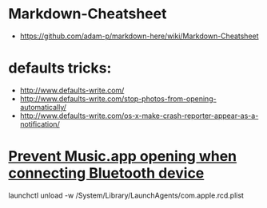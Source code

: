 # Markdown-Cheatsheet
* https://github.com/adam-p/markdown-here/wiki/Markdown-Cheatsheet

# defaults tricks:
* http://www.defaults-write.com/
* http://www.defaults-write.com/stop-photos-from-opening-automatically/
* http://www.defaults-write.com/os-x-make-crash-reporter-appear-as-a-notification/

# [Prevent Music.app opening when connecting Bluetooth device](https://discussions.apple.com/thread/251516271)
launchctl unload -w /System/Library/LaunchAgents/com.apple.rcd.plist
